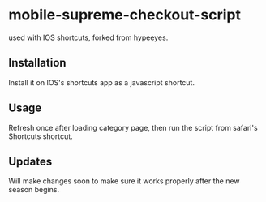 # mobile-supreme-checkout-script

used with IOS shortcuts, forked from hypeeyes.


## Installation

Install it on IOS's shortcuts app as a javascript shortcut.


## Usage

Refresh once after loading category page, then run the script from safari's Shortcuts shortcut.

## Updates
Will make changes soon to make sure it works properly after the new season begins.
